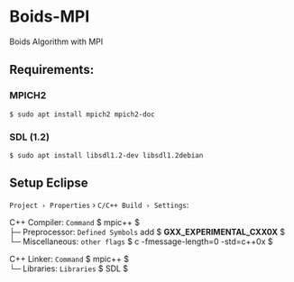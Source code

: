 Boids-MPI
=========

Boids Algorithm with MPI


## Requirements:

### MPICH2

    $ sudo apt install mpich2 mpich2-doc


### SDL (1.2)

    $ sudo apt install libsdl1.2-dev libsdl1.2debian
  

## Setup Eclipse

`Project › Properties` › `C/C++ Build › Settings`:

C++ Compiler: `Command` $ mpic++ $ <br /> 
├─ Preprocessor: `Defined Symbols` add $ __GXX_EXPERIMENTAL_CXX0X__ $ <br /> 
└─ Miscellaneous: `other flags` $ c -fmessage-length=0 -std=c++0x $

C++ Linker: `Command` $ mpic++ $ <br /> 
└─ Libraries: `Libraries` $ SDL $
